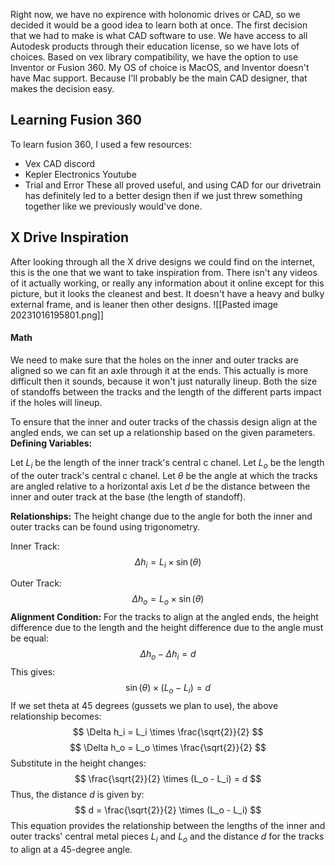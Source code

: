 Right now, we have no expirence with holonomic drives or CAD, so we decided it would be a good idea to learn both at once. The first decision that we had to make is what CAD software to use. We have access to all Autodesk products through their education license, so we have lots of choices. Based on vex library compatibility, we have the option to use Inventor or Fusion 360. My OS of choice is MacOS, and Inventor doesn't have Mac support. Because I'll probably be the main CAD designer, that makes the decision easy. 

## Learning Fusion 360
To learn fusion 360, I used a few resources:
- Vex CAD discord
- Kepler Electronics Youtube
- Trial and Error
These all proved useful, and using CAD for our drivetrain has definitely led to a better design then if we just threw something together like we previously would've done. 

## X Drive Inspiration
After looking through all the X drive designs we could find on the internet, this is the one that we want to take inspiration from. There isn't any videos of it actually working, or really any information about it online except for this picture, but it looks the cleanest and best. It doesn't have a heavy and bulky external frame, and is leaner then other designs. 
![[Pasted image 20231016195801.png]]

#### Math
We need to make sure that the holes on the inner and outer tracks are aligned so we can fit an axle through it at the ends. This actually is more difficult then it sounds, because it won't just naturally lineup. Both the size of standoffs between the tracks and the length of the different parts impact if the holes will lineup. 

To ensure that the inner and outer tracks of the chassis design align at the angled ends, we can set up a relationship based on the given parameters.  
**Defining Variables:**

Let $L_i$ be the length of the inner track's central c chanel. 
Let $L_o$ be the length of the outer track's central c chanel.
Let $\theta$  be the angle at which the tracks are angled relative to a horizontal axis
Let $d$  be the distance between the inner and outer track at the base (the length of standoff). 

**Relationships:**
The height change due to the angle for both the inner and outer tracks can be found using trigonometry.  

Inner Track:$$ \Delta h_i = L_i \times \sin(\theta) $$

Outer Track: $$ \Delta h_o = L_o \times \sin(\theta) $$
**Alignment Condition:**
For the tracks to align at the angled ends, the height difference due to the length and the height difference due to the angle must be equal:  $$ \Delta h_o - \Delta h_i = d $$  This gives:  $$ \sin(\theta) \times (L_o - L_i) = d $$  If we set theta at 45 degrees (gussets we plan to use), the above relationship becomes:  $$ \Delta h_i = L_i \times \frac{\sqrt{2}}{2} $$ $$ \Delta h_o = L_o \times \frac{\sqrt{2}}{2} $$  Substitute in the height changes:  $$ \frac{\sqrt{2}}{2} \times (L_o - L_i) = d $$  Thus, the distance $d$ is given by:  $$ d = \frac{\sqrt{2}}{2} \times (L_o - L_i) $$ This equation provides the relationship between the lengths of the inner and outer tracks' central metal pieces $L_i$ and $L_o$ and the distance $d$ for the tracks to align at a 45-degree angle.  
